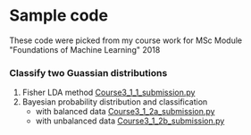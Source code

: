 # Sample code
These code were picked from my course work for MSc Module "Foundations of Machine Learning" 2018

### Classify two Guassian distributions

1. Fisher LDA method [Course3_1_1_submission.py](samplecode/Course3_1_1_submission.py)
2. Bayesian probability distribution and classification
    - with balanced data [Course3_1_2a_submission.py](samplecode/Course3_1_2a_submission.py)
    - with unbalanced data [Course3_1_2b_submission.py](samplecode/Course3_1_2b_submission.py)
